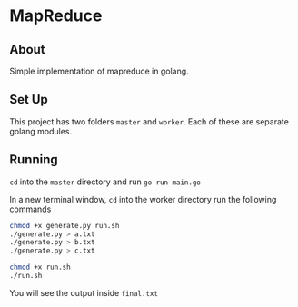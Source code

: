 # MapReduce
## About
Simple implementation of mapreduce in golang. 

## Set Up
This project has two folders `master` and `worker`. Each of these are separate golang modules.

## Running 
`cd` into the `master` directory and run `go run main.go`

In a new terminal window, `cd` into the worker directory run the following commands
```bash
chmod +x generate.py run.sh 
./generate.py > a.txt 
./generate.py > b.txt 
./generate.py > c.txt

chmod +x run.sh 
./run.sh
```

You will see the output inside `final.txt`

